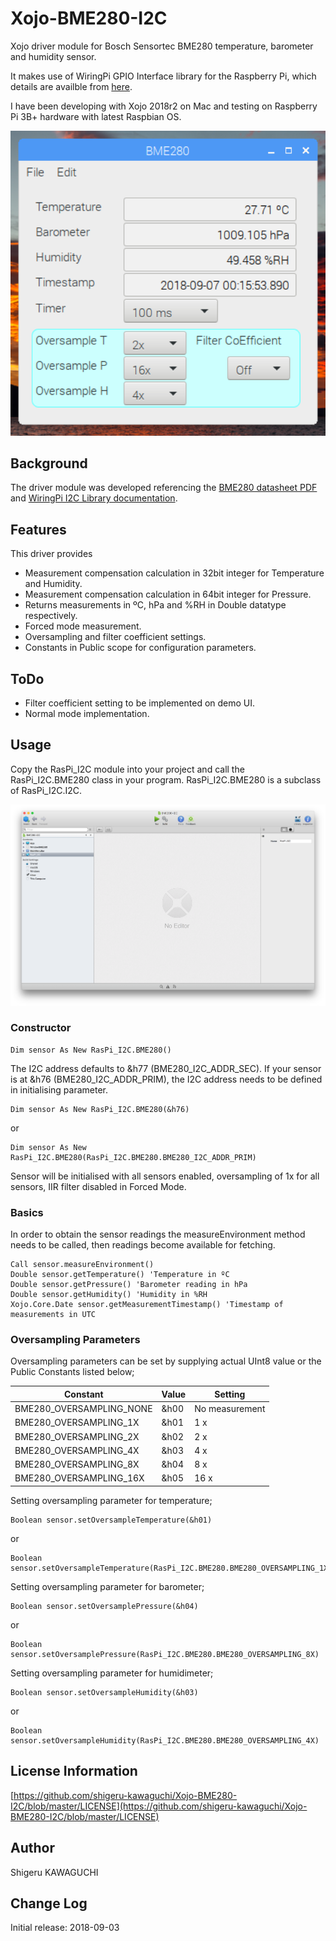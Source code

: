 # Xojo-BME280-I2C

Xojo driver module for Bosch Sensortec BME280 temperature, barometer and humidity sensor.

It makes use of WiringPi GPIO Interface library for the Raspberry Pi, which details are availble from [here](http://wiringpi.com).

I have been developing with Xojo 2018r2 on Mac and testing on Raspberry Pi 3B+ hardware with latest Raspbian OS.

![Demo screenshot](https://github.com/shigeru-kawaguchi/Xojo-BME280-I2C/blob/master/media/20180906-ScreenShot.png)

## Background
The driver module was developed referencing the [BME280 datasheet PDF](https://ae-bst.resource.bosch.com/media/_tech/media/datasheets/BST-BME280_DS002-13.pdf) and [WiringPi I2C Library documentation](http://wiringpi.com/reference/i2c-library/).

## Features
This driver provides

* Measurement compensation calculation in 32bit integer for Temperature and Humidity.
* Measurement compensation calculation in 64bit integer for Pressure.
* Returns measurements in ºC, hPa and %RH in Double datatype respectively.
* Forced mode measurement.
* Oversampling and filter coefficient settings.
* Constants in Public scope for configuration parameters.

## ToDo
* Filter coefficient setting to be implemented on demo UI.
* Normal mode implementation.

## Usage
Copy the RasPi\_I2C module into your project and call the RasPi\_I2C.BME280 class in your program. RasPi\_I2C.BME280 is a subclass of RasPi_I2C.I2C.

![RasPi_I2C module](https://github.com/shigeru-kawaguchi/Xojo-BME280-I2C/blob/master/media/ScreenShot2018-09-06T20.20.36.png)

### Constructor

```xojo
Dim sensor As New RasPi_I2C.BME280()
```
The I2C address defaults to &h77 (BME280\_I2C\_ADDR\_SEC). If your sensor is at &h76 (BME280\_I2C\_ADDR\_PRIM), the I2C address needs to be defined in initialising parameter.

```xojo
Dim sensor As New RasPi_I2C.BME280(&h76)
```
or

```xojo
Dim sensor As New RasPi_I2C.BME280(RasPi_I2C.BME280.BME280_I2C_ADDR_PRIM)
```

Sensor will be initialised with all sensors enabled, oversampling of 1x for all sensors, IIR filter disabled in Forced Mode.

### Basics

In order to obtain the sensor readings the measureEnvironment method needs to be called, then readings become available for fetching.

```xojo
Call sensor.measureEnvironment()
Double sensor.getTemperature() 'Temperature in ºC
Double sensor.getPressure() 'Barometer reading in hPa
Double sensor.getHumidity() 'Humidity in %RH
Xojo.Core.Date sensor.getMeasurementTimestamp() 'Timestamp of measurements in UTC
```

### Oversampling Parameters

Oversampling parameters can be set by supplying actual UInt8 value or the Public Constants listed below;

Constant | Value | Setting
-------- | ----- | -------
BME280\_OVERSAMPLING\_NONE | &h00 | No measurement
BME280\_OVERSAMPLING\_1X | &h01 | 1 x
BME280\_OVERSAMPLING\_2X | &h02 | 2 x
BME280\_OVERSAMPLING\_4X | &h03 | 4 x
BME280\_OVERSAMPLING\_8X | &h04 | 8 x
BME280\_OVERSAMPLING\_16X | &h05 | 16 x

Setting oversampling parameter for temperature;

```xojo
Boolean sensor.setOversampleTemperature(&h01)
```

or

```xojo
Boolean sensor.setOversampleTemperature(RasPi_I2C.BME280.BME280_OVERSAMPLING_1X)
```

Setting oversampling parameter for barometer;

```xojo
Boolean sensor.setOversamplePressure(&h04)
```

or

```xojo
Boolean sensor.setOversamplePressure(RasPi_I2C.BME280.BME280_OVERSAMPLING_8X)
```

Setting oversampling parameter for humidimeter;

```xojo
Boolean sensor.setOversampleHumidity(&h03)
```

or

```xojo
Boolean sensor.setOversampleHumidity(RasPi_I2C.BME280.BME280_OVERSAMPLING_4X)
```


## License Information
[https://github.com/shigeru-kawaguchi/Xojo-BME280-I2C/blob/master/LICENSE](https://github.com/shigeru-kawaguchi/Xojo-BME280-I2C/blob/master/LICENSE)

## Author
Shigeru KAWAGUCHI

## Change Log
Initial release: 2018-09-03